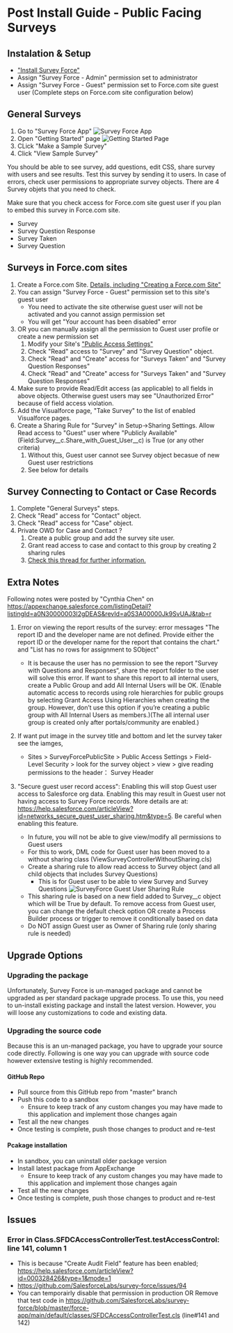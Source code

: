 # Post Install Guide - Public Facing Surveys

## Instalation & Setup
- ["Install Survey Force"](https://appexchange.salesforce.com/appxListingDetail?listingId=a0N30000003I2gDEAS)
- Assign "Survey Force - Admin" permission set to administrator
- Assign "Survey Force - Guest" permission set to Force.com site guest user (Complete steps on Force.com site configuration below)

## General Surveys

1. Go to "Survey Force App"
![Survey Force App](assets/images/SF_App.png)
1. Open "Getting Started" page
![Getting Started Page](assets/images/SF_Page_GettingStarted.png)
1. CLick "Make a Sample Survey"
1. Click "View Sample Survey"

You should be able to see survey, add questions, edit CSS, share survey with users and see results. Test this survey by sending it to users. In case of errors, check user permissions to appropriate survey objects. There are 4 Survey objets that you need to check.

Make sure that you check access for Force.com site guest user if you plan to embed this survey in Force.com site.

- Survey
- Survey Question Response
- Survey Taken
- Survey Question

## Surveys in Force.com sites

1. Create a Force.com Site. [Details, including "Creating a Force.com Site"](https://help.salesforce.com/articleView?id=sites_setup_overview.htm&type=5)
1. You can assign "Survey Force - Guest" permission set to this site's guest user
   - You need to activate the site otherwise guest user will not be activated and you cannot assign permission set
   - You will get "Your account has been disabled" error
1. OR you can manually assign all the permission to Guest user profile or create a new permission set 
   1. Modify your Site's ["Public Access Settings"](https://help.salesforce.com/articleView?id=sites_public_access_settings.htm&type=5)
   1. Check "Read" access to "Survey" and "Survey Question" object.
   1. Check "Read" and "Create" access for "Surveys Taken" and "Survey Question Responses"
   1. Check "Read" and "Create" access for "Surveys Taken" and "Survey Question Responses"
1. Make sure to provide Read/Edit access (as applicable) to all fields  in above objects. Otherwise guest users may see "Unauthorized Error" because of field access violation.
1. Add the Visualforce page, "Take Survey" to the list of enabled Visualforce pages.
1. Create a Sharing Rule for "Survey" in Setup->Sharing Settings. Allow Read access to "Guest" user where "Publicly Available" (Field:Survey__c.Share_with_Guest_User__c) is True (or any other criteria)
   1. Without this, Guest user cannot see Survey object becasue of new Guest user restrictions
   1. See below for details

## Survey Connecting to Contact or Case Records

1. Complete "General Surveys" steps.
1. Check "Read" access for "Contact" object.
1. Check "Read" access for "Case" object.
1. Private OWD for Case and Contact ?
   1. Create a public group and add the survey site user. 
   1. Grant read access to case and contact to this group by creating 2 sharing rules
   1. [Check this thread for further information.](http://boards.developerforce.com/t5/Force-com-Labs-Development-and/Survey-Force-Question/m-p/407457#M1197)


 ## Extra Notes
 Following notes were posted by "Cynthia Chen" on https://appexchange.salesforce.com/listingDetail?listingId=a0N30000003I2gDEAS&revId=a0S3A00000Jk9SvUAJ&tab=r

 1. Error on viewing the report results of the survey: error messages "The report ID and the developer name are not defined. Provide either the report ID or the developer name for the report that contains the chart." and "List has no rows for assignment to SObject"
    - It is because the user has no permission to see the report "Survey with Questions and Responses“, share the report folder to the user will solve this error. If want to share this report to all internal users, create a Public Group and add All Internal Users will be OK. (Enable automatic access to records using role hierarchies for public groups by selecting Grant Access Using Hierarchies when creating the group. However, don’t use this option if you’re creating a public group with All Internal Users as members.)(The all internal user group is created only after portals/community are enabled.)

2. If want put image in the survey title and bottom and let the survey taker see the iamges,
   - Sites > SurveyForcePublicSite > Public Access Settings > Field-Level Security > look for the survey object > view > give reading permissions to the header： Survey Header

3. "Secure guest user record access": Enabling this will stop Guest user access to Salesforce org data. Enabling this may result in Guest user not having access to Survey Force records. More details are at: https://help.salesforce.com/articleView?id=networks_secure_guest_user_sharing.htm&type=5. Be careful when enabling this feature.
   * In future, you will not be able to give view/modify all permissions to Guest users
   * For this to work, DML code for Guest user has been moved to a without sharing class (ViewSurveyControllerWithoutSharing.cls)
   * Create a sharing rule to allow read access to Survey object (and all child objects that includes Survey Questions)
     * This is for Guest user to be able to view Survey and Survey Questions
   ![SurveyForce Guest User Sharing Rule](assets/images/SurveyForce_GuestUser_SharingRule.png)
   * This sharing rule is based on a new field added to Survey__c object which will be True by default. To remove access from Guest user, you can change the default check option OR create a Process Builder process or trigger to remove it conditionally based on data
   * Do NOT assign Guest user as Owner of Sharing rule (only sharing rule is needed)
   
 
## Upgrade Options
 
### Upgrading the package
Unfortunately, Survey Force is un-managed package and cannot be upgraded as per standard package upgrade process. To use this, you need to un-install existing package and install the latest version. However, you will loose any customizations to code and existing data.

### Upgrading the source code
Because this is an un-managed package, you have to upgrade your source code directly. Following is one way you can upgrade with source code however extensive testing is highly recommended.
#### GitHub Repo
- Pull source from this GitHub repo from "master" branch
- Push this code to a sandbox
  - Ensure to keep track of any custom changes you may have made to this application and implement those changes again
- Test all the new changes 
- Once testing is complete, push those changes to product and re-test

#### Pcakage installation
- In sandbox, you can uninstall older package version
- Install latest package from AppExchange
  - Ensure to keep track of any custom changes you may have made to this application and implement those changes again
- Test all the new changes 
- Once testing is complete, push those changes to product and re-test 


## Issues
### Error in Class.SFDCAccessControllerTest.testAccessControl: line 141, column 1
- This is because "Create Audit Field" feature has been enabled; https://help.salesforce.com/articleView?id=000328426&type=1&mode=1
- https://github.com/SalesforceLabs/survey-force/issues/94
- You can temporairly disable that permission in production OR Remove that test code in https://github.com/SalesforceLabs/survey-force/blob/master/force-app/main/default/classes/SFDCAccessControllerTest.cls (line#141 and 142)

